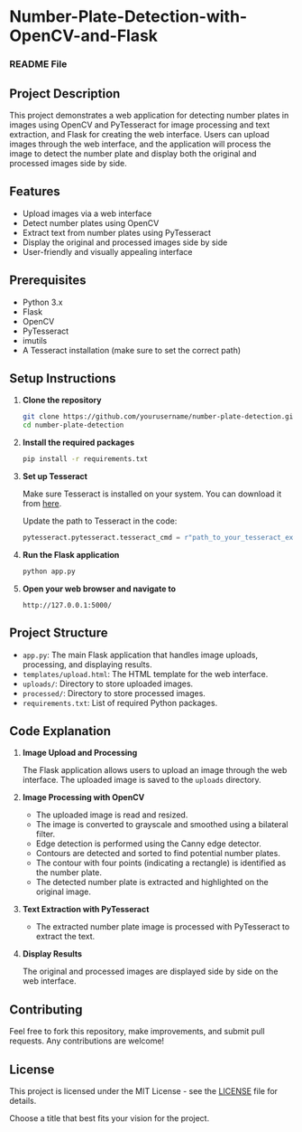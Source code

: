 # Number-Plate-Detection-with-OpenCV-and-Flask

### README File

## Project Description

This project demonstrates a web application for detecting number plates in images using OpenCV and PyTesseract for image processing and text extraction, and Flask for creating the web interface. Users can upload images through the web interface, and the application will process the image to detect the number plate and display both the original and processed images side by side.

## Features

- Upload images via a web interface
- Detect number plates using OpenCV
- Extract text from number plates using PyTesseract
- Display the original and processed images side by side
- User-friendly and visually appealing interface

## Prerequisites

- Python 3.x
- Flask
- OpenCV
- PyTesseract
- imutils
- A Tesseract installation (make sure to set the correct path)

## Setup Instructions

1. **Clone the repository**

   ```bash
   git clone https://github.com/yourusername/number-plate-detection.git
   cd number-plate-detection
   ```

2. **Install the required packages**

   ```bash
   pip install -r requirements.txt
   ```

3. **Set up Tesseract**

   Make sure Tesseract is installed on your system. You can download it from [here](https://github.com/tesseract-ocr/tesseract).

   Update the path to Tesseract in the code:
   
   ```python
   pytesseract.pytesseract.tesseract_cmd = r"path_to_your_tesseract_executable"
   ```

4. **Run the Flask application**

   ```bash
   python app.py
   ```

5. **Open your web browser and navigate to**

   ```
   http://127.0.0.1:5000/
   ```

## Project Structure

- `app.py`: The main Flask application that handles image uploads, processing, and displaying results.
- `templates/upload.html`: The HTML template for the web interface.
- `uploads/`: Directory to store uploaded images.
- `processed/`: Directory to store processed images.
- `requirements.txt`: List of required Python packages.

## Code Explanation

1. **Image Upload and Processing**

   The Flask application allows users to upload an image through the web interface. The uploaded image is saved to the `uploads` directory.

2. **Image Processing with OpenCV**

   - The uploaded image is read and resized.
   - The image is converted to grayscale and smoothed using a bilateral filter.
   - Edge detection is performed using the Canny edge detector.
   - Contours are detected and sorted to find potential number plates.
   - The contour with four points (indicating a rectangle) is identified as the number plate.
   - The detected number plate is extracted and highlighted on the original image.

3. **Text Extraction with PyTesseract**

   - The extracted number plate image is processed with PyTesseract to extract the text.

4. **Display Results**

   The original and processed images are displayed side by side on the web interface.

## Contributing

Feel free to fork this repository, make improvements, and submit pull requests. Any contributions are welcome!

## License

This project is licensed under the MIT License - see the [LICENSE](LICENSE) file for details.

Choose a title that best fits your vision for the project.
